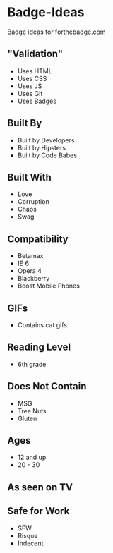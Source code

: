 # Badge-Ideas

Badge ideas for [forthebadge.com](http://www.forthebadge.com)

## "Validation"
* Uses HTML
* Uses CSS
* Uses JS
* Uses Git
* Uses Badges

## Built By
* Built by Developers
* Built by Hipsters
* Built by Code Babes

## Built With
* Love
* Corruption
* Chaos
* Swag

## Compatibility
* Betamax
* IE 6
* Opera 4
* Blackberry
* Boost Mobile Phones

## GIFs
* Contains cat gifs

## Reading Level
* 6th grade

## Does Not Contain
* MSG
* Tree Nuts
* Gluten

## Ages
* 12 and up
* 20 - 30

## As seen on TV

## Safe for Work
* SFW
* Risque
* Indecent
